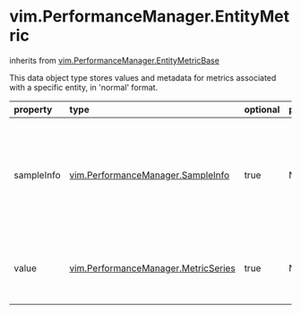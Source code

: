 vim.PerformanceManager.EntityMetric
===================================
inherits from [vim.PerformanceManager.EntityMetricBase](docs/vim.PerformanceManager.EntityMetricBase.md)


This data object type stores values and metadata for metrics associated   with a specific entity, in 'normal'  format.

| property | type | optional | priv | desc |
|:---------|:-----|:---------|:-----|:-----|
| sampleInfo | [vim.PerformanceManager.SampleInfo](vim.PerformanceManager.SampleInfo.md "vim.PerformanceManager.SampleInfo") | true | None | A list of objects containing information (an interval and a timestamp)   about the samples collected. |
| value | [vim.PerformanceManager.MetricSeries](vim.PerformanceManager.MetricSeries.md "vim.PerformanceManager.MetricSeries") | true | None | A list of values that corresponds to the samples collected. |


